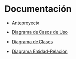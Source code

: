# Documentación

- [Anteproyecto](anteproyecto.md)

- [Diagrama de Casos de Uso](diagrama_caso_uso.md)

- [Diagrama de Clases](diagrama_de_clases.md)

- [Diagrama Entidad-Relación](diagrama_entidad_relacion.md)
